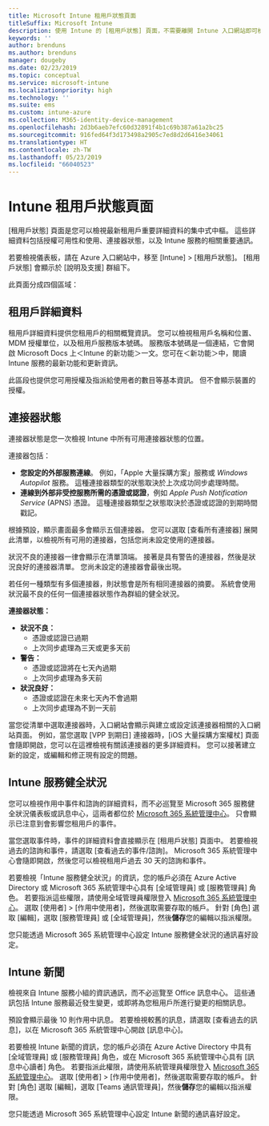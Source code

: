```yaml
---
title: Microsoft Intune 租用戶狀態頁面
titleSuffix: Microsoft Intune
description: 使用 Intune 的 [租用戶狀態] 頁面，不需要離開 Intune 入口網站即可檢視重要的租用戶詳細資料
keywords: ''
author: brenduns
ms.author: brenduns
manager: dougeby
ms.date: 02/23/2019
ms.topic: conceptual
ms.service: microsoft-intune
ms.localizationpriority: high
ms.technology: ''
ms.suite: ems
ms.custom: intune-azure
ms.collection: M365-identity-device-management
ms.openlocfilehash: 2d3b6aeb7efc60d32891f4b1c69b387a61a2bc25
ms.sourcegitcommit: 916fed64f3d173498a2905c7ed8d2d6416e34061
ms.translationtype: HT
ms.contentlocale: zh-TW
ms.lasthandoff: 05/23/2019
ms.locfileid: "66040523"
---
```

# <a name="intune-tenant-status-page"></a>Intune 租用戶狀態頁面
[租用戶狀態] 頁面是您可以檢視最新租用戶重要詳細資料的集中式中樞。 這些詳細資料包括授權可用性和使用、連接器狀態，以及 Intune 服務的相關重要通訊。  

若要檢視儀表板，請在 Azure 入口網站中，移至 [Intune] > [租用戶狀態]。  [租用戶狀態] 會顯示於 [說明及支援] 群組下。  

此頁面分成四個區域：

## <a name="tenant-details"></a>租用戶詳細資料
租用戶詳細資料提供您租用戶的相關概覽資訊。 您可以檢視租用戶名稱和位置、MDM 授權單位，以及租用戶服務版本號碼。 服務版本號碼是一個連結，它會開啟 Microsoft Docs 上＜Intune 的新功能＞一文。您可在＜新功能＞中，閱讀 Intune 服務的最新功能和更新資訊。  

此區段也提供您可用授權及指派給使用者的數目等基本資訊。 但不會顯示裝置的授權。

## <a name="connector-status"></a>連接器狀態
連接器狀態是您一次檢視 Intune 中所有可用連接器狀態的位置。  

連接器包括：
- **您設定的外部服務連線**。 例如，「Apple 大量採購方案」服務或 *Windows Autopilot* 服務。  這種連接器類型的狀態取決於上次成功同步處理時間。
- **連線到外部非受控服務所需的憑證或認證**，例如 *Apple Push Notification Service* (APNS) 憑證。 這種連接器類型之狀態取決於憑證或認證的到期時間戳記。  

根據預設，顯示畫面最多會顯示五個連接器。 您可以選取 [查看所有連接器] 展開此清單，以檢視所有可用的連接器，包括您尚未設定使用的連接器。  

狀況不良的連接器一律會顯示在清單頂端。 接著是具有警告的連接器，然後是狀況良好的連接器清單。 您尚未設定的連接器會最後出現。

若任何一種類型有多個連接器，則狀態會是所有相同連接器的摘要。 系統會使用狀況最不良的任何一個連接器狀態作為群組的健全狀況。  

**連接器狀態：**
- **狀況不良：**
    - 憑證或認證已過期
    - 上次同步處理為三天或更多天前
- **警告：**
    - 憑證或認證將在七天內過期
    - 上次同步處理為多天前
- **狀況良好：**
    - 憑證或認證在未來七天內不會過期
    - 上次同步處理為不到一天前  

當您從清單中選取連接器時，入口網站會顯示與建立或設定該連接器相關的入口網站頁面。  例如，當您選取 [VPP 到期日] 連接器時，[iOS 大量採購方案權杖] 頁面會隨即開啟，您可以在這裡檢視有關該連接器的更多詳細資料。 您可以接著建立新的設定，或編輯和修正現有設定的問題。  

## <a name="intune-service-health"></a>Intune 服務健全狀況  
您可以檢視作用中事件和諮詢的詳細資料，而不必巡覽至 Microsoft 365 服務健全狀況儀表板或訊息中心，這兩者都位於 [Microsoft 365 系統管理中心](https://admin.microsoft.com)。 只會顯示已注意到會影響您租用戶的事件。  

當您選取事件時，事件的詳細資料會直接顯示在 [租用戶狀態] 頁面中。 若要檢視過去的諮詢和事件，請選取 [查看過去的事件/諮詢]。 Microsoft 365 系統管理中心會隨即開啟，然後您可以檢視租用戶過去 30 天的諮詢和事件。  

若要檢視「Intune 服務健全狀況」的資訊，您的帳戶必須在 Azure Active Directory 或 Microsoft 365 系統管理中心具有 [全域管理員] 或 [服務管理員] 角色。 若要指派這些權限，請使用全域管理員權限登入 [Microsoft 365 系統管理中心](https://admin.microsoft.com)。 選取 [使用者] > [作用中使用者]，然後選取需要存取的帳戶。 針對 [角色] 選取 [編輯]，選取 [服務管理員] 或 [全域管理員]，然後**儲存**您的編輯以指派權限。  

您只能透過 Microsoft 365 系統管理中心設定 Intune 服務健全狀況的通訊喜好設定。

## <a name="intune-news"></a>Intune 新聞  
檢視來自 Intune 服務小組的資訊通訊，而不必巡覽至 Office 訊息中心。 這些通訊包括 Intune 服務最近發生變更，或即將為您租用戶所進行變更的相關訊息。  

預設會顯示最後 10 則作用中訊息。 若要檢視較舊的訊息，請選取 [查看過去的訊息]，以在 Microsoft 365 系統管理中心開啟 [訊息中心]。  

若要檢視 Intune 新聞的資訊，您的帳戶必須在 Azure Active Directory 中具有 [全域管理員] 或 [服務管理員] 角色，或在 Microsoft 365 系統管理中心具有 [訊息中心讀者] 角色。  若要指派此權限，請使用系統管理員權限登入 [Microsoft 365 系統管理中心](https://admin.microsoft.com)。 選取 [使用者] > [作用中使用者]，然後選取需要存取的帳戶。 針對 [角色] 選取 [編輯]，選取 [Teams 通訊管理員]，然後**儲存**您的編輯以指派權限。  

您只能透過 Microsoft 365 系統管理中心設定 Intune 新聞的通訊喜好設定。
